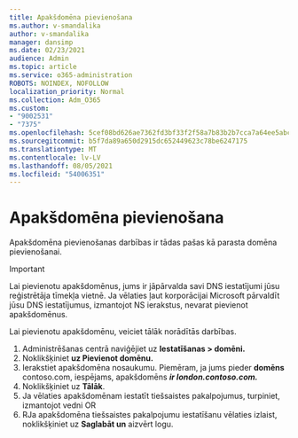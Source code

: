 ```yaml
---
title: Apakšdomēna pievienošana
ms.author: v-smandalika
author: v-smandalika
manager: dansimp
ms.date: 02/23/2021
audience: Admin
ms.topic: article
ms.service: o365-administration
ROBOTS: NOINDEX, NOFOLLOW
localization_priority: Normal
ms.collection: Adm_O365
ms.custom:
- "9002531"
- "7375"
ms.openlocfilehash: 5cef08bd626ae7362fd3bf33f2f58a7b83b2b7cca7a64ee5abc9efaa546acd72
ms.sourcegitcommit: b5f7da89a650d2915dc652449623c78be6247175
ms.translationtype: MT
ms.contentlocale: lv-LV
ms.lasthandoff: 08/05/2021
ms.locfileid: "54006351"
---
```

# <a name="add-a-subdomain"></a>Apakšdomēna pievienošana

Apakšdomēna pievienošanas darbības ir tādas pašas kā parasta domēna pievienošanai. 

> [!IMPORTANT]
> Lai pievienotu apakšdomēnus, jums ir jāpārvalda savi DNS iestatījumi jūsu reģistrētāja tīmekļa vietnē. Ja vēlaties ļaut korporācijai Microsoft pārvaldīt jūsu DNS iestatījumus, izmantojot NS ierakstus, nevarat pievienot apakšdomēnus. 

Lai pievienotu apakšdomēnu, veiciet tālāk norādītās darbības.

1. Administrēšanas centrā naviģējiet uz **Iestatīšanas > domēni.**
2. Noklikšķiniet **uz Pievienot domēnu.**
3. Ierakstiet apakšdomēna nosaukumu. Piemēram, ja jums pieder **domēns** contoso.com, iespējams, apakšdomēns **_ir london.contoso.com._**
4. Noklikšķiniet uz **Tālāk**.
5. Ja vēlaties apakšdomēnam iestatīt tiešsaistes pakalpojumus, turpiniet, izmantojot vedni OR
6. RJa apakšdomēna tiešsaistes pakalpojumu iestatīšanu vēlaties izlaist, noklikšķiniet uz **Saglabāt un** aizvērt logu.

